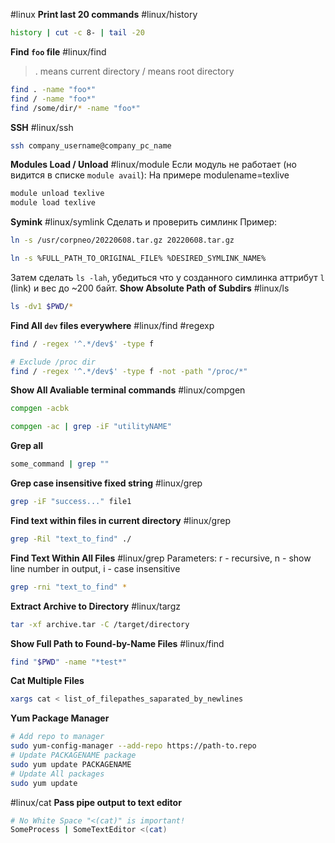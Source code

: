 #linux
**Print last 20 commands** #linux/history
```bash
history | cut -c 8- | tail -20
```

**Find `foo` file** #linux/find 
> . means current directory
>  / means root directory

```bash
find . -name "foo*"
find / -name "foo*"
find /some/dir/* -name "foo*"
```

**SSH** #linux/ssh
```bash
ssh company_username@company_pc_name
```

**Modules Load / Unload** #linux/module
Если модуль не работает (но видится в списке `module avail`):
На примере modulename=texlive
```bash
module unload texlive
module load texlive
```

**Symink** #linux/symlink 
Сделать и проверить симлинк
Пример:
```bash
ln -s /usr/corpneo/20220608.tar.gz 20220608.tar.gz
```
```bash
ln -s %FULL_PATH_TO_ORIGINAL_FILE% %DESIRED_SYMLINK_NAME%
```
Затем сделать `ls -lah`, убедиться что у созданного симлинка аттрибут `l` (link) и вес до ~200 байт.
**Show Absolute Path of Subdirs**  #linux/ls 
```bash
ls -dv1 $PWD/*
```
**Find All `dev` files everywhere** #linux/find #regexp 
```bash
find / -regex '^.*/dev$' -type f

# Exclude /proc dir
find / -regex '^.*/dev$' -type f -not -path "/proc/*"
```
**Show All Avaliable terminal commands** #linux/compgen
```bash
compgen -acbk
```
```bash
compgen -ac | grep -iF "utilityNAME"
```
**Grep all**
```bash
some_command | grep ""
```
**Grep case insensitive fixed string** #linux/grep
```bash
grep -iF "success..." file1
```
**Find text within files in current directory** #linux/grep
```bash
grep -Ril "text_to_find" ./
```
**Find Text Within All Files** #linux/grep
Parameters: r - recursive, n - show line number in output, i - case insensitive
```bash
grep -rni "text_to_find" *
```
**Extract Archive to Directory** #linux/targz
```bash
tar -xf archive.tar -C /target/directory
```
**Show Full Path to Found-by-Name Files** #linux/find
```bash
find "$PWD" -name "*test*"
```
**Cat Multiple Files**
```bash
xargs cat < list_of_filepathes_saparated_by_newlines
```

**Yum Package Manager**
```bash
# Add repo to manager
sudo yum-config-manager --add-repo https://path-to.repo
# Update PACKAGENAME package
sudo yum update PACKAGENAME
# Update All packages
sudo yum update
```

#linux/cat
**Pass pipe output to text editor**
```bash
# No White Space "<(cat)" is important!
SomeProcess | SomeTextEditor <(cat)
```